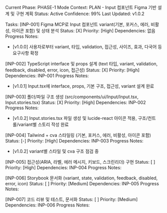 Current Phase: PHASE-1
Mode Context: PLAN - Input 컴포넌트 Figma 기반 설계 및 구현 계획
Status: Active
Confidence: 99%
Last Updated: v1.0.2

Tasks:
[INP-001] Figma MCP로 Input 컴포넌트 variant(기본, 포커스, 에러, 비활성, 아이콘 포함) 및 상태 분석
Status: [X] Priority: [High]
Dependencies: 없음
Progress Notes:

- [v1.0.0] 사용자로부터 variant, 타입, validation, 접근성, 사이즈, 효과, 다국어 등 요구사항 확정

[INP-002] TypeScript interface 및 props 설계 (text 타입, variant, validation, feedback, disabled, error, icon, 접근성)
Status: [X] Priority: [High]
Dependencies: INP-001
Progress Notes:

- [v1.0.1] Input.tsx에 interface, props, 기본 구조, 접근성, variant 설계 완료

[INP-003] 폴더/파일 구조 생성 (src/components/ui/Input/Input.tsx, Input.stories.tsx)
Status: [X] Priority: [High]
Dependencies: INP-002
Progress Notes:

- [v1.0.2] Input.stories.tsx 파일 생성 및 lucide-react 아이콘 적용, 구조/컨트롤/variant별 스토리 작성 완료

[INP-004] Tailwind + cva 스타일링 (기본, 포커스, 에러, 비활성, 아이콘 포함)
Status: [-] Priority: [High]
Dependencies: INP-003
Progress Notes:

- [v1.0.2] variant별 스타일 및 cva 구조 점검 중

[INP-005] 접근성(ARIA, 라벨, 에러 메시지, 키보드, 스크린리더) 구현
Status: [ ] Priority: [High]
Dependencies: INP-004
Progress Notes:

[INP-006] Storybook 문서화 (variant, state, validation, feedback, disabled, error, icon)
Status: [ ] Priority: [Medium]
Dependencies: INP-005
Progress Notes:

[INP-007] 코드 리뷰 및 테스트, 문서화
Status: [ ] Priority: [Medium]
Dependencies: INP-006
Progress Notes:
